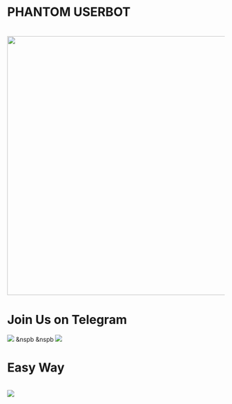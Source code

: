 <p align="center"><h1>PHANTOM USERBOT<h1>
<img src="https://telegra.ph/file/ffe8ba66315a741f8c7d1.jpg" width="600" height="600"></p>

# Join Us on Telegram
<a href="https://t.me/Phantomot"><img src="https://img.shields.io/badge/Join-Telegram%20Channel-red.svg?logo=Telegram"></a> &nspb &nspb
<a href="https://t.me/PhantomSupport"><img src="https://img.shields.io/badge/Join-Telegram%20Group-blue.svg?logo=telegram"></a>

<h1>Easy Way</h1><br> 
<a href="https://dashboard.heroku.com/new?template=https://github.com/prothinkergang/Phantomuserbot"><img src="https://www.herokucdn.com/deploy/button.svg"></a>
